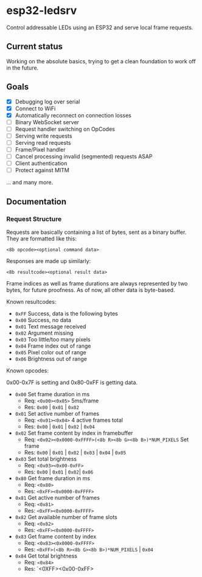 # esp32-ledsrv

Control addressable LEDs using an ESP32 and serve local frame requests.

## Current status

Working on the absolute basics, trying to get a clean foundation to work off in the future.

## Goals

- [x] Debugging log over serial
- [x] Connect to WiFi
- [x] Automatically reconnect on connection losses
- [ ] Binary WebSocket server
- [ ] Request handler switching on OpCodes
- [ ] Serving write requests
- [ ] Serving read requests
- [ ] Frame/Pixel handler
- [ ] Cancel processing invalid (segmented) requests ASAP
- [ ] Client authentication
- [ ] Protect against MITM

... and many more.

## Documentation

### Request Structure

Requests are basically containing a list of bytes, sent as a binary buffer. They are formatted like this:

`<8b opcode><optional command data>`

Responses are made up similarly:

`<8b resultcode><optional result data>`

Frame indices as well as frame durations are always represented by two bytes, for future proofness. As of now, all other data is byte-based.

Known resultcodes:

* `0xFF` Success, data is the following bytes
* `0x00` Success, no data
* `0x01` Text message received
* `0x02` Argument missing
* `0x03` Too little/too many pixels
* `0x04` Frame index out of range
* `0x05` Pixel color out of range
* `0x06` Brightness out of range

Known opcodes:

0x00-0x7F is setting and 0x80-0xFF is getting data.

* `0x00` Set frame duration in ms
  * Req: `<0x00><0x05>` 5ms/frame
  * Res: `0x00` | `0x01` | `0x02`
* `0x01` Set active number of frames
  * Req: `<0x01><0x04>` 4 active frames total
  * Res: `0x00` | `0x01` | `0x02` | `0x04`
* `0x02` Set frame content by index in framebuffer
  * Req: `<0x02><0x0000-0xFFFF>(<8b R><8b G><8b B>)*NUM_PIXELS` Set frame
  * Res: `0x00` | `0x01` | `0x02` | `0x03` | `0x04` | `0x05`
* `0x03` Set total brightness
  * Req: `<0x03><0x00-0xFF>`
  * Res: `0x00` | `0x01` | `0x02`| `0x06`
* `0x80` Get frame duration in ms
  * Req: `<0x80>`
  * Res: `<0xFF><0x0000-0xFFFF>`
* `0x81` Get active number of frames
  * Req: `<0x81>`
  * Res: `<0xFF><0x0000-0xFFFF>`
* `0x82` Get available number of frame slots
  * Req: `<0x82>`
  * Res: `<0xFF><0x0000-0xFFFF>`
* `0x83` Get frame content by index
  * Req: `<0x83><0x0000-0xFFFF>`
  * Res: `<0xFF>(<8b R><8b G><8b B>)*NUM_PIXELS` | `0x04`
* `0x84` Get total brightness
  * Req: `<0x84>`
  * Res: `<0XFF><0x00-0xFF>
